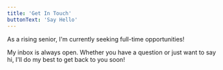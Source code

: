 ```yaml
---
title: 'Get In Touch'
buttonText: 'Say Hello'
---
```


As a rising senior, I'm currently seeking full-time opportunities!

My inbox is always open. Whether you have a question or just want to say hi, I'll do my best to get back to you soon!
